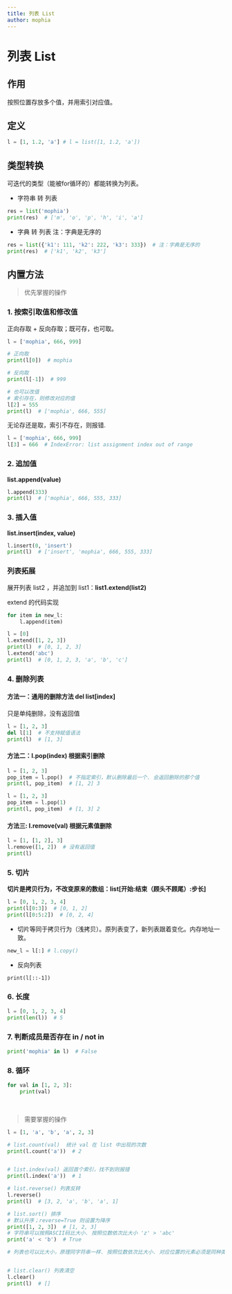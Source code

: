 ```yaml
---
title: 列表 List
author: mophia
---
```


# 列表 List

## 作用

按照位置存放多个值，并用索引对应值。

## 定义

```py
l = [1, 1.2, 'a'] # l = list([1, 1.2, 'a'])
```

## 类型转换

可迭代的类型（能被for循环的）都能转换为列表。

- 字符串 转 列表
  
```py
res = list('mophia')
print(res)  # ['m', 'o', 'p', 'h', 'i', 'a']
```

- 字典 转 列表
注：字典是无序的

```py
res = list({'k1': 111, 'k2': 222, 'k3': 333})  # 注：字典是无序的
print(res)  # ['k1', 'k2', 'k3']
```

## 内置方法

> 优先掌握的操作

### 1. 按索引取值和修改值

正向存取 + 反向存取；既可存，也可取。

```py
l = ['mophia', 666, 999]

# 正向取
print(l[0])  # mophia

# 反向取
print(l[-1])  # 999

# 也可以改值
# 索引存在，则修改对应的值
l[2] = 555
print(l)  # ['mophia', 666, 555]
```

无论存还是取，索引不存在，则报错.

```py
l = ['mophia', 666, 999]
l[3] = 666  # IndexError: list assignment index out of range
```

### 2. 追加值

**list.append(value)**


```py
l.append(333)
print(l)  # ['mophia', 666, 555, 333]
```

### 3. 插入值

**list.insert(index, value)**

```py
l.insert(0, 'insert')
print(l)  # ['insert', 'mophia', 666, 555, 333]
```

### 列表拓展

展开列表 list2 ，并追加到 list1：**list1.extend(list2)**

extend 的代码实现

```py
for item in new_l:
    l.append(item)
```

```py
l = [0]
l.extend([1, 2, 3])
print(l)  # [0, 1, 2, 3]
l.extend('abc')
print(l)  # [0, 1, 2, 3, 'a', 'b', 'c']
```

### 4. 删除列表

#### 方法一：通用的删除方法 del list[index]

只是单纯删除，没有返回值

```py
l = [1, 2, 3]
del l[1]  # 不支持赋值语法
print(l)  # [1, 3]
```

#### 方法二：l.pop(index) 根据索引删除

```py
l = [1, 2, 3]
pop_item = l.pop()  # 不指定索引，默认删除最后一个. 会返回删除的那个值
print(l, pop_item)  # [1, 2] 3

l = [1, 2, 3]
pop_item = l.pop(1)
print(l, pop_item)  # [1, 3] 2
```

#### 方法三: l.remove(val) 根据元素值删除

```py
l = [1, [1, 2], 3]
l.remove([1, 2])  # 没有返回值
print(l)
```

### 5. 切片

**切片是拷贝行为，不改变原来的数组：list[开始:结束（顾头不顾尾）:步长]**

```py
l = [0, 1, 2, 3, 4]
print(l[0:3])  # [0, 1, 2]
print(l[0:5:2])  # [0, 2, 4]
```

- 切片等同于拷贝行为（浅拷贝）。原列表变了，新列表跟着变化。内存地址一致。

```py
new_l = l[:] # l.copy()
```

- 反向列表

```
print(l[::-1])
```

### 6. 长度

```py
l = [0, 1, 2, 3, 4]
print(len(l))  # 5
```

### 7. 判断成员是否存在 in / not in

```py
print('mophia' in l)  # False
```

### 8. 循环

```py
for val in [1, 2, 3]:
    print(val)
```

<br />

> 需要掌握的操作

```py
l = [1, 'a', 'b', 'a', 2, 3]

# list.count(val)  统计 val 在 list 中出现的次数
print(l.count('a'))  # 2


# list.index(val) 返回首个索引，找不到则报错
print(l.index('a'))  # 1

# list.reverse() 列表反转
l.reverse()
print(l)  # [3, 2, 'a', 'b', 'a', 1]

# list.sort() 排序
# 默认升序；reverse=True 则设置为降序
print([1, 2, 3])  # [1, 2, 3]
# 字符串可以按照ASCII码比大小. 按照位数依次比大小 'z' > 'abc'
print('a' < 'b')  # True

# 列表也可以比大小，原理同字符串一样. 按照位数依次比大小. 对应位置的元素必须是同种类型.


# list.clear() 列表清空
l.clear()
print(l)  # []
```
